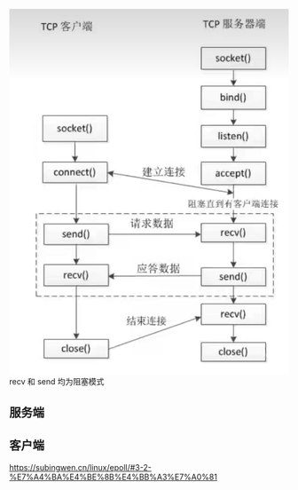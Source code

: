 


![网络编程](image.png)
recv 和 send  均为阻塞模式

## 服务端



## 客户端

https://subingwen.cn/linux/epoll/#3-2-%E7%A4%BA%E4%BE%8B%E4%BB%A3%E7%A0%81